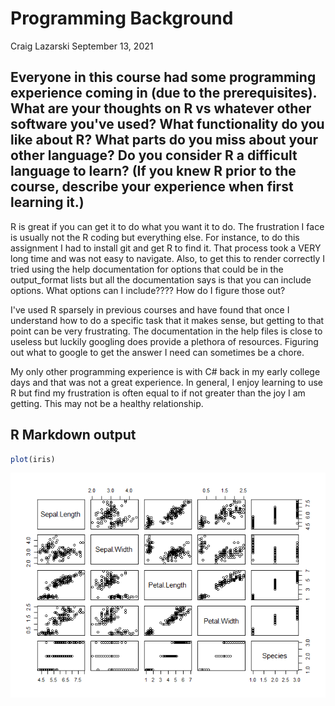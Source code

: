 Programming Background
================
Craig Lazarski
September 13, 2021

## Everyone in this course had some programming experience coming in (due to the prerequisites). What are your thoughts on R vs whatever other software you've used? What functionality do you like about R? What parts do you miss about your other language? Do you consider R a difficult language to learn? (If you knew R prior to the course, describe your experience when first learning it.)

R is great if you can get it to do what you want it to do. The frustration I face is usually not the R coding but everything else. For instance, to do this assignment I had to install git and get R to find it. That process took a VERY long time and was not easy to navigate. Also, to get this to render correctly I tried using the help documentation for options that could be in the output\_format lists but all the documentation says is that you can include options. What options can I include???? How do I figure those out?

I've used R sparsely in previous courses and have found that once I understand how to do a specific task that it makes sense, but getting to that point can be very frustrating. The documentation in the help files is close to useless but luckily googling does provide a plethora of resources. Figuring out what to google to get the answer I need can sometimes be a chore.

My only other programming experience is with C\# back in my early college days and that was not a great experience. In general, I enjoy learning to use R but find my frustration is often equal to if not greater than the joy I am getting. This may not be a healthy relationship.

## R Markdown output

``` r
plot(iris)
```

![](../images/unnamed-chunk-1-1.png)
